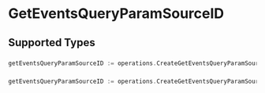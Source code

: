 # GetEventsQueryParamSourceID


## Supported Types

### 

```go
getEventsQueryParamSourceID := operations.CreateGetEventsQueryParamSourceIDStr(string{/* values here */})
```

### 

```go
getEventsQueryParamSourceID := operations.CreateGetEventsQueryParamSourceIDArrayOfstr([]string{/* values here */})
```

